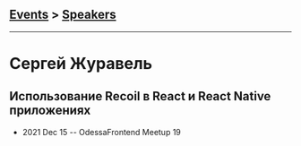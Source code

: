 ## [Events](../README.md) > [Speakers](../speakers.md)
---

# Сергей Журавель

## Использование Recoil в React и React Native приложениях
- 2021 Dec 15 -- OdessaFrontend Meetup 19    
